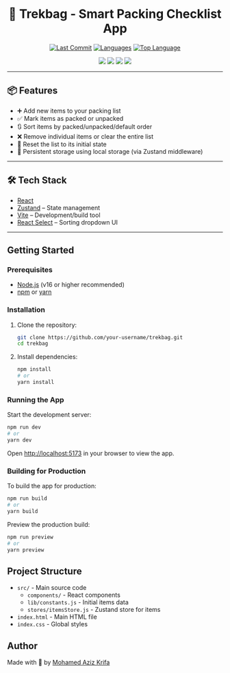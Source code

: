 <div align="center">

# 🎒 Trekbag - Smart Packing Checklist App

[![Last Commit](https://img.shields.io/github/last-commit/krifa-med-aziz/Trekbag?style=flat-square)](https://github.com/krifa-med-aziz/Trekbag)
[![Languages](https://img.shields.io/github/languages/count/krifa-med-aziz/Trekbag?style=flat-square)](https://github.com/krifa-med-aziz/Trekbag)
[![Top Language](https://img.shields.io/github/languages/top/krifa-med-aziz/Trekbag?style=flat-square)](https://github.com/krifa-med-aziz/Trekbag)

</div>

<div align="center">
  <img src="https://img.shields.io/badge/React-20232A?style=flat-square&logo=react&logoColor=61DAFB"/>
  <img src="https://img.shields.io/badge/Vite-646CFF?style=flat-square&logo=vite&logoColor=white"/>
  <img src="https://img.shields.io/badge/JavaScript-F7DF1E?style=flat-square&logo=javascript&logoColor=black"/>
  <img src="https://img.shields.io/badge/ESLint-4B32C3?style=flat-square&logo=eslint&logoColor=white"/>
</div>

---

## 📦 Features

- ➕ Add new items to your packing list  
- ✅ Mark items as packed or unpacked  
- 🔃 Sort items by packed/unpacked/default order  
- ❌ Remove individual items or clear the entire list  
- 🔄 Reset the list to its initial state  
- 💾 Persistent storage using local storage (via Zustand middleware)

---


## 🛠 Tech Stack

- [React](https://react.dev/)
- [Zustand](https://zustand-demo.pmnd.rs/) – State management
- [Vite](https://vitejs.dev/) – Development/build tool
- [React Select](https://react-select.com/) – Sorting dropdown UI

---

## Getting Started

### Prerequisites

- [Node.js](https://nodejs.org/) (v16 or higher recommended)
- [npm](https://www.npmjs.com/) or [yarn](https://yarnpkg.com/)

### Installation

1. Clone the repository:

   ```sh
   git clone https://github.com/your-username/trekbag.git
   cd trekbag
   ```

2. Install dependencies:

   ```sh
   npm install
   # or
   yarn install
   ```

### Running the App

Start the development server:

```sh
npm run dev
# or
yarn dev
```

Open [http://localhost:5173](http://localhost:5173) in your browser to view the app.

### Building for Production

To build the app for production:

```sh
npm run build
# or
yarn build
```

Preview the production build:

```sh
npm run preview
# or
yarn preview
```

## Project Structure

- `src/` - Main source code
  - `components/` - React components
  - `lib/constants.js` - Initial items data
  - `stores/itemsStore.js` - Zustand store for items
- `index.html` - Main HTML file
- `index.css` - Global styles

## Author

Made with 🤎 by [Mohamed Aziz Krifa](https://github.com/krifa-med-aziz)


